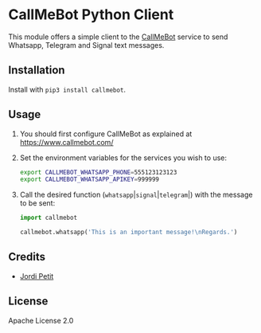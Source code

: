 # CallMeBot Python Client

This module offers a simple client to the [CallMeBot](https://www.callmebot.com/) service to send Whatsapp, Telegram and Signal text messages.


## Installation

Install with `pip3 install callmebot`.


## Usage

1. You should first configure CallMeBot as explained at https://www.callmebot.com/

2. Set the environment variables for the services you wish to use:

    ```bash
    export CALLMEBOT_WHATSAPP_PHONE=555123123123
    export CALLMEBOT_WHATSAPP_APIKEY=999999
    ```

3. Call the desired function (`whatsapp`|`signal`|`telegram`|) with the message to be sent:

    ```python
    import callmebot

    callmebot.whatsapp('This is an important message!\nRegards.')
    ```

## Credits

- [Jordi Petit](https://github.com/jordi-petit)


## License

Apache License 2.0
